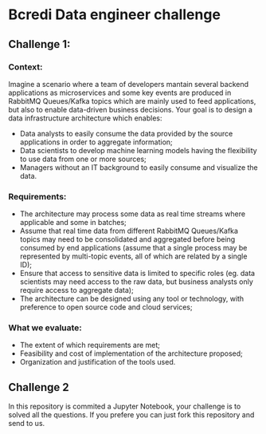 # Bcredi Data engineer challenge


## Challenge 1:
### Context:
Imagine a scenario where a team of developers mantain several backend applications as microservices and some key events are produced in RabbitMQ Queues/Kafka topics which are mainly used to feed applications, but also to enable data-driven business decisions. Your goal is to design a data infrastructure architecture which enables:
- Data analysts to easily consume the data provided by the source applications in order to aggregate information;
- Data scientists to develop machine learning models having the flexibility to use data from one or more sources;
- Managers without an IT background to easily consume and visualize the data.
### Requirements:
- The architecture may process some data as real time streams where applicable and some in batches;
- Assume that real time data from different RabbitMQ Queues/Kafka topics may need to be consolidated and aggregated before being consumed by end applications (assume that a single process may be represented by multi-topic events, all of which are related by a single ID);
- Ensure that access to sensitive data is limited to specific roles (eg. data scientists may need access to the raw data, but business analysts only require access to aggregate data);
- The architecture can be designed using any tool or technology, with preference to open source code and cloud services;
### What we evaluate:
- The extent of which requirements are met;
- Feasibility and cost of implementation of the architecture proposed;
- Organization and justification of the tools used.

## Challenge 2
In this repository is commited a Jupyter Notebook, your challenge is to solved all the questions. If you prefere you can just fork this repository and send to us.
